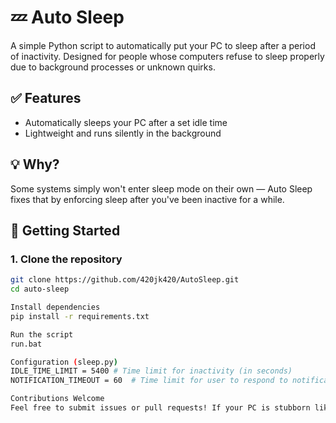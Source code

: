 # 💤 Auto Sleep

A simple Python script to automatically put your PC to sleep after a period of inactivity. Designed for people whose computers refuse to sleep properly due to background processes or unknown quirks.

## ✅ Features
- Automatically sleeps your PC after a set idle time
- Lightweight and runs silently in the background

## 💡 Why?
Some systems simply won't enter sleep mode on their own — Auto Sleep fixes that by enforcing sleep after you've been inactive for a while.

## 🚀 Getting Started

### 1. Clone the repository
```bash
git clone https://github.com/420jk420/AutoSleep.git
cd auto-sleep

Install dependencies
pip install -r requirements.txt

Run the script
run.bat

Configuration (sleep.py)
IDLE_TIME_LIMIT = 5400 # Time limit for inactivity (in seconds)
NOTIFICATION_TIMEOUT = 60  # Time limit for user to respond to notification (in seconds)

Contributions Welcome
Feel free to submit issues or pull requests! If your PC is stubborn like mine, this might save you some energy costs too.
